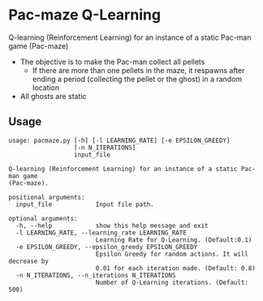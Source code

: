 # Pac-maze Q-Learning

Q-learning (Reinforcement Learning) for an instance of a static Pac-man game (Pac-maze)

- The objective is to make the Pac-man collect all pellets
  - If there are more than one pellets in the maze, it respawns after ending a period (collecting the pellet or the ghost) in a random location
- All ghosts are static

## Usage

```text
usage: pacmaze.py [-h] [-l LEARNING_RATE] [-e EPSILON_GREEDY]
                  [-n N_ITERATIONS]
                  input_file

Q-learning (Reinforcement Learning) for an instance of a static Pac-man game
(Pac-maze).

positional arguments:
  input_file            Input file path.

optional arguments:
  -h, --help            show this help message and exit
  -l LEARNING_RATE, --learning_rate LEARNING_RATE
                        Learning Rate for Q-Learning. (Default:0.1)
  -e EPSILON_GREEDY, --epsilon_greedy EPSILON_GREEDY
                        Epsilon Greedy for random actions. It will decrease by
                        0.01 for each iteration made. (Default: 0.8)
  -n N_ITERATIONS, --n_iterations N_ITERATIONS
                        Number of Q-Learning iterations. (Default: 500)
```
